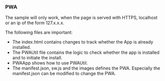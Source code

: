 ### PWA

The sample will only work, when the page is served with HTTPS, localhost or an ip of the form 127.x.x.x.

The following files are important:
 - The index.html contains changes to track whether the App is already installed.
 - The PWAUtil file contains the logic to check whether the app is installed and to initiate the install.
 - PWAApp shows how to use PWAUtil.
 - The manifest.json, sw.js and the images defines the PWA. Especially the manifest.json can be modified to change the PWA.